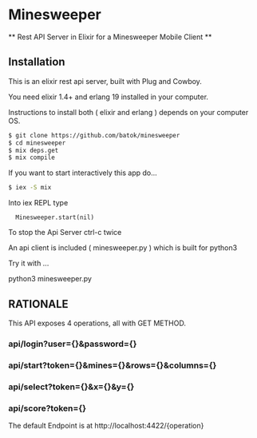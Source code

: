 # Minesweeper

** Rest API Server in Elixir for a Minesweeper Mobile Client **

## Installation

This is an elixir rest api server, built with Plug and Cowboy.

You need elixir 1.4+ and erlang 19 installed in your computer.

Instructions to install both ( elixir and erlang ) depends on your computer OS.

```bash
$ git clone https://github.com/batok/minesweeper
$ cd minesweeper
$ mix deps.get
$ mix compile
```

If you want to start interactively this app do...

```bash
$ iex -S mix
```

Into iex REPL type
```
  Minesweeper.start(nil)
``` 

To stop the Api Server ctrl-c twice

An api client is included ( minesweeper.py ) which is built for python3

Try it with ...

python3 minesweeper.py


## RATIONALE

This API exposes 4 operations, all with GET METHOD.

### api/login?user={}&password={}
### api/start?token={}&mines={}&rows={}&columns={}
### api/select?token={}&x={}&y={}
### api/score?token={}

The default Endpoint is at http://localhost:4422/{operation}
